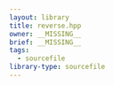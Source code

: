 ```yaml
---
layout: library
title: reverse.hpp
owner: __MISSING__
brief: __MISSING__
tags:
  - sourcefile
library-type: sourcefile
---
```

